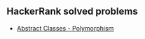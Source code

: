 ## HackerRank solved problems

+ [Abstract Classes - Polymorphism](https://github.com/boomag77/HackerRank_Problems/edit/Abstract_Classes_Polymorphism/README.md#:~:text=solution.-,cpp,-Documentation%C2%A0%E2%80%A2%C2%A0Share)
